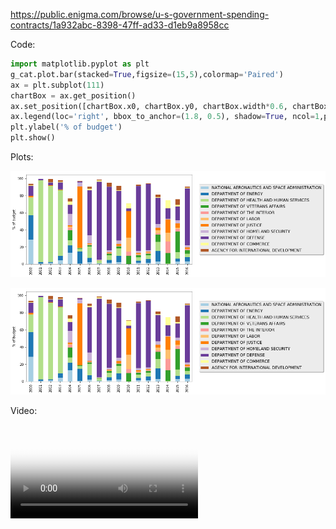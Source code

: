 
https://public.enigma.com/browse/u-s-government-spending-contracts/1a932abc-8398-47ff-ad33-d1eb9a8958cc

Code:

```python
import matplotlib.pyplot as plt
g_cat.plot.bar(stacked=True,figsize=(15,5),colormap='Paired')
ax = plt.subplot(111)
chartBox = ax.get_position()
ax.set_position([chartBox.x0, chartBox.y0, chartBox.width*0.6, chartBox.height])
ax.legend(loc='right', bbox_to_anchor=(1.8, 0.5), shadow=True, ncol=1,prop={'size': 12})
plt.ylabel('% of budget')
plt.show()
```


Plots: 

<img src="images/gov/cat.png" style="max-width:100%">

<a href="images/gov/cat.png" ><img src="images/gov/cat.png"/></a>


Video:

<video src="videos/states.mp4" poster="videos/poster-states.png" style="max-width:100%" controls preload></video>
